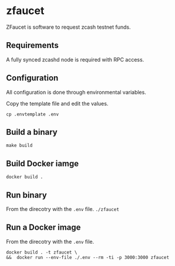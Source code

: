# zfaucet

ZFaucet is software to request zcash testnet funds.

## Requirements

A fully synced zcashd node is required with RPC access.

## Configuration

All configuration is done through environmental variables.

Copy the template file and edit the values.

`cp .envtemplate .env`

## Build a binary

`make build`

## Build Docker iamge

`docker build .`

## Run binary

From the direcotry with the `.env` file.
`./zfaucet`

## Run a Docker image

From the direcotry with the `.env` file.
```
docker build . -t zfaucet \
&&  docker run --env-file ./.env --rm -ti -p 3000:3000 zfaucet
```